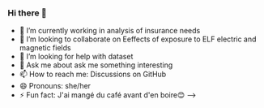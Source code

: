 ### Hi there 👋
- 🔭 I’m currently working in analysis of insurance needs
- 👯 I’m looking to collaborate on Eeffects of exposure to ELF electric and magnetic fields
- 🤔 I’m looking for help with dataset
- 💬 Ask me about ask me something interesting
- 📫 How to reach me: Discussions on GitHub
- 😄 Pronouns: she/her
- ⚡ Fun fact: J'ai mangé du café avant d'en boire😊
-->
